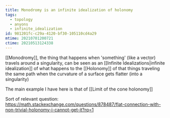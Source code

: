 ```yaml
---
title: Monodromy is an infinite idealization of holonomy
tags:
  - topology
  - anyons
  - infinite_idealization
id: 981201fc-c29a-4120-bf30-105110cd4a29
mtime: 20210701200721
ctime: 20210513124338
---
```


[[Monodromy]], the thing that happens when 'something' (like a vector) travels around a singularity, can be seen as an [[Infinite Idealizations|infinite idealization]] of what happens to the [[Holonomy]] of that things traveling the same path when the curvature of a surface gets flatter (into a singularity)

The main example I have here is that of [[Limit of the cone holonomy]]

Sort of relevant question: https://math.stackexchange.com/questions/878487/flat-connection-with-non-trivial-holonomy-i-cannot-get-it?rq=1
